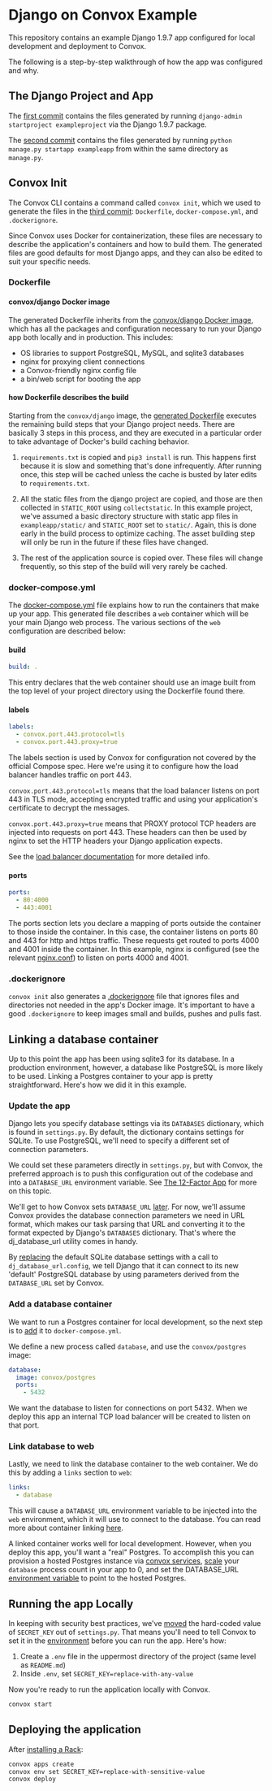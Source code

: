# Django on Convox Example

This repository contains an example Django 1.9.7 app configured for local development and deployment to Convox.

The following is a step-by-step walkthrough of how the app was configured and why.

## The Django Project and App

The [first commit](https://github.com/convox-examples/django/commit/db374e06e63d437353394dad8e3d9be015df10c1) contains the files generated by running `django-admin startproject exampleproject` via the Django 1.9.7 package.

The [second commit](https://github.com/convox-examples/django/commit/c7f306a21629f04aa33da402379397fae382ab4c) contains the files generated by running `python manage.py startapp exampleapp` from within the same directory as `manage.py`.

## Convox Init

The Convox CLI contains a command called `convox init`, which we used to generate the files in the [third commit](https://github.com/convox-examples/django/commit/4d22973fc66d37c8a87a19f2b4263adbd5131e4d): `Dockerfile`, `docker-compose.yml`, and `.dockerignore`.

Since Convox uses Docker for containerization, these files are necessary to describe the application's containers and how to build them. The generated files are good defaults for most Django apps, and they can also be edited to suit your specific needs.

### Dockerfile

#### convox/django Docker image

The generated Dockerfile inherits from the [convox/django Docker image](https://hub.docker.com/r/convox/django/), which has all the packages and configuration necessary to run your Django app both locally and in production. This includes:

* OS libraries to support PostgreSQL, MySQL, and sqlite3 databases
* nginx for proxying client connections
* a Convox-friendly nginx config file
* a bin/web script for booting the app

#### how Dockerfile describes the build

Starting from the `convox/django` image, the [generated Dockerfile](https://github.com/convox-examples/django/blob/master/Dockerfile) executes the remaining build steps that your Django project needs. There are basically 3 steps in this process, and they are executed in a particular order to take advantage of Docker's build caching behavior.

1. `requirements.txt` is copied and `pip3 install` is run. This happens first because it is slow and something that's done infrequently. After running once, this step will be cached unless the cache is busted by later edits to `requirements.txt`.

2. All the static files from the django project are copied, and those are then collected in `STATIC_ROOT` using `collectstatic`. In this example project, we've assumed a basic directory structure with static app files in `exampleapp/static/` and `STATIC_ROOT` set to `static/`. Again, this is done early in the build process to optimize caching. The asset building step will only be run in the future if these files have changed.

3. The rest of the application source is copied over. These files will change frequently, so this step of the build will very rarely be cached.

### docker-compose.yml

The [docker-compose.yml](https://github.com/convox-examples/django/blob/master/docker-compose.yml) file explains how to run the containers that make up your app. This generated file describes a `web` container which will be your main Django web process. The various sections of the `web` configuration are described below:

#### build

```yaml
build: .
```

This entry declares that the web container should use an image built from the top level of your project directory using the Dockerfile found there.

#### labels

```yaml
labels:
  - convox.port.443.protocol=tls
  - convox.port.443.proxy=true
```

The labels section is used by Convox for configuration not covered by the official Compose spec.  Here we're using it to configure how the load balancer handles traffic on port 443.

`convox.port.443.protocol=tls` means that the load balancer listens on port 443 in TLS mode, accepting encrypted traffic and using your application's certificate to decrypt the messages.

`convox.port.443.proxy=true` means that PROXY protocol TCP headers are injected into requests on port 443. These headers can then be used by nginx to set the HTTP headers your Django application expects.

See the [load balancer documentation](https://convox.com/docs/load-balancers/) for more detailed info.

#### ports

```yaml
ports:
  - 80:4000
  - 443:4001
```

The ports section lets you declare a mapping of ports outside the container to those inside the container. In this case, the container listens on ports 80 and 443 for http and https traffic. These requests get routed to ports 4000 and 4001 inside the container. In this example, nginx is configured (see the relevant [nginx.conf](https://github.com/convox/django/blob/master/conf/nginx.conf)) to listen on ports 4000 and 4001.

### .dockerignore

`convox init` also generates a [.dockerignore](https://github.com/convox-examples/django/blob/master/.dockerignore) file that ignores files and directories not needed in the app's Docker image. It's important to have a good `.dockerignore` to keep images small and builds, pushes and pulls fast.

## Linking a database container

Up to this point the app has been using sqlite3 for its database. In a production environment, however, a database like PostgreSQL is more likely to be used. Linking a Postgres container to your app is pretty straightforward. Here's how we did it in this example.

### Update the app

Django lets you specify database settings via its `DATABASES` dictionary, which is found in `settings.py`. By default, the dictionary contains settings for SQLite. To use PostgreSQL, we'll need to specify a different set of connection parameters.

We could set these parameters directly in `settings.py`, but with Convox, the preferred approach is to push this configuration out of the codebase and into a `DATABASE_URL` environment variable. See [The 12-Factor App](http://12factor.net/config) for more on this topic.

We'll get to how Convox sets `DATABASE_URL` [later](#link-database-to-web). For now, we'll assume Convox provides the database connection parameters we need in URL format, which makes our task parsing that URL and converting it to the format expected by Django's `DATABASES` dictionary. That's where the dj_database_url utility comes in handy.

By [replacing](https://github.com/convox-examples/django/commit/7537b7744cf5f3ae639a405fe97799cdfa17f9c0) the default SQLite database settings with a call to `dj_database_url.config`, we tell Django that it can connect to its new 'default' PostgreSQL database by using parameters derived from the `DATABASE_URL` set by Convox.

### Add a database container

We want to run a Postgres container for local development, so the next step is to [add](https://github.com/convox-examples/django/commit/7537b7744cf5f3ae639a405fe97799cdfa17f9c0) it to `docker-compose.yml`.

We define a new process called `database`, and use the `convox/postgres` image:

```yaml
database:
  image: convox/postgres
  ports:
    - 5432
```

We want the database to listen for connections on port 5432. When we deploy this app an internal TCP load balancer will be created to listen on that port.

### Link database to web

Lastly, we need to link the database container to the web container. We do this by adding a `links` section to `web`:

```yaml
links:
  - database
```

This will cause a `DATABASE_URL` environment variable to be injected into the `web` environment, which it will use to connect to the database. You can read more about container linking [here](https://convox.com/docs/linking/).

A linked container works well for local development. However, when you deploy this app, you'll want a "real" Postgres. To accomplish this you can provision a hosted Postgres instance via [convox services](https://convox.com/docs/postgresql/), [scale](https://convox.com/docs/scaling/) your `database` process count in your app to 0, and set the DATABASE_URL [environment variable](https://convox.com/docs/environment/) to point to the hosted Postgres.

## Running the app Locally

In keeping with security best practices, we've [moved](https://github.com/convox-examples/django/commit/61bbe0eeac20cb97fa6f67ed75ebbe5829fef549) the hard-coded value of `SECRET_KEY` out of `settings.py`. That means you'll need to tell Convox to set it in the [environment](https://convox.com/docs/environment/) before you can run the app. Here's how:

1. Create a `.env` file in the uppermost directory of the project (same level as `README.md`)
1. Inside `.env`, set `SECRET_KEY=replace-with-any-value`

Now you're ready to run the application locally with Convox.

```bash
convox start
```

## Deploying the application

After [installing a Rack](https://convox.com/docs/installing-a-rack/):

```bash
convox apps create
convox env set SECRET_KEY=replace-with-sensitive-value
convox deploy
```
